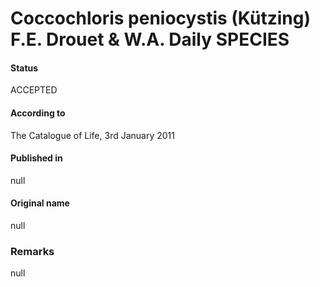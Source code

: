 # Coccochloris peniocystis (Kützing) F.E. Drouet & W.A. Daily SPECIES

#### Status
ACCEPTED

#### According to
The Catalogue of Life, 3rd January 2011

#### Published in
null

#### Original name
null

### Remarks
null